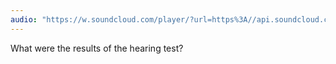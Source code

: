 ```yaml
---
audio: "https://w.soundcloud.com/player/?url=https%3A//api.soundcloud.com/tracks/1406167930%3Fsecret_token%3Ds-TRPH2YawIg6&color=%23ff5500&auto_play=true&hide_related=false&show_comments=true&show_user=true&show_reposts=false&show_teaser=true&visual=true"
---
```


What were the results of the hearing test?